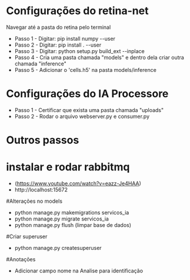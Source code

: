 # Configurações do retina-net

Navegar até a pasta do retina pelo terminal

- Passo 1 - Digitar: pip install numpy --user
- Passo 2 - Digitar: pip install . --user
- Passo 3 - Digitar: python setup.py build_ext --inplace
- Passo 4 - Cria uma pasta chamada "models" e dentro dela criar outra chamada "inference"
- Passo 5 - Adicionar o 'cells.h5' na pasta models/inference

# Configurações do IA Processore

- Passo 1 - Certificar que exista uma pasta chamada "uploads"
- Passo 2 - Rodar o arquivo webserver.py e consumer.py

# Outros passos

# instalar e rodar rabbitmq
- (https://www.youtube.com/watch?v=eazz-Je4HAA)
- http://localhost:15672

#Alterações no models
- python manage.py makemigrations servicos_ia
- python manage.py migrate servicos_ia
- python manage.py flush (limpar base de dados)

#Criar superuser
- python manage.py createsuperuser

#Anotações
- Adicionar campo nome na Analise para identificação